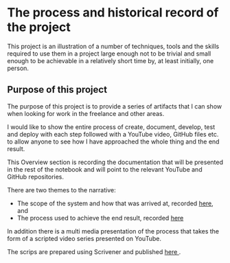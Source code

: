 # The process and historical record of the project
This project is an illustration of a number of techniques, tools and the skills required to use them in a project large enough not to be trivial and small enough to be achievable in a  relatively short time by, at least initially, one person. 

## Purpose of this project
The purpose of this project is to provide a series of artifacts that I can show when looking for work in the freelance and other areas.

I would like to show the entire process of create, document, develop, test and deploy with each step followed with a YouTube video, GitHub files etc. to allow anyone to see how I have approached the whole thing and the end result. 

This Overview section is recording the documentation that will be presented in the rest of the notebook and will point to the relevant YouTube and GitHub repositories. 

There are two themes to the narrative:
- The scope of the system and how that was arrived at, recorded [here](/Open-Source-Customer-Communication-Management-System-Project/Narrative/System-Scope), and
- The process used to achieve the end result, recorded [here](/Open-Source-Customer-Communication-Management-System-Project/Narrative/Development-Process)

In addition there is a multi media presentation of the process that takes the form of a scripted video series presented on YouTube.

The scrips are prepared using Scrivener and published [here ](/Open-Source-Customer-Communication-Management-System-Project/Narrative/Script-for-YouTube-series).